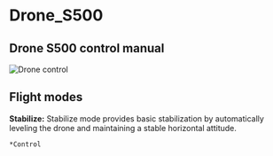 # Drone_S500
## Drone S500 control manual

![Drone control](https://github.com/Projectredunimore/Drone_S500/assets/125361810/39cb8d59-2b82-4dd9-9a68-5e05fd69a502)

## Flight modes 

**Stabilize:** Stabilize mode provides basic stabilization by automatically leveling the drone and maintaining a stable horizontal attitude.
    
    *Control
